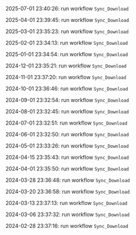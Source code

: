 2025-07-01 23:40:26: run workflow `Sync_Download` 

2025-04-01 23:39:45: run workflow `Sync_Download` 

2025-03-01 23:35:23: run workflow `Sync_Download` 

2025-02-01 23:34:13: run workflow `Sync_Download` 

2025-01-01 23:34:54: run workflow `Sync_Download` 

2024-12-01 23:35:21: run workflow `Sync_Download` 

2024-11-01 23:37:20: run workflow `Sync_Download` 

2024-10-01 23:36:46: run workflow `Sync_Download` 

2024-09-01 23:32:54: run workflow `Sync_Download` 

2024-08-01 23:32:45: run workflow `Sync_Download` 

2024-07-01 23:32:51: run workflow `Sync_Download` 

2024-06-01 23:32:50: run workflow `Sync_Download` 

2024-05-01 23:33:26: run workflow `Sync_Download` 

2024-04-15 23:35:43: run workflow `Sync_Download` 

2024-04-01 23:35:50: run workflow `Sync_Download` 

2024-03-28 23:36:48: run workflow `Sync_Download` 

2024-03-20 23:36:58: run workflow `Sync_Download` 

2024-03-13 23:37:13: run workflow `Sync_Download` 

2024-03-06 23:37:32: run workflow `Sync_Download` 

2024-02-28 23:37:16: run workflow `Sync_Download` 



